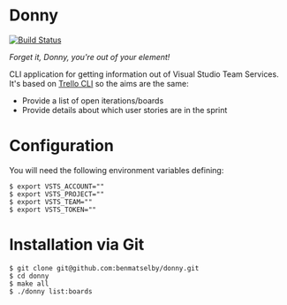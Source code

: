 Donny
=====

[![Build Status](https://travis-ci.org/benmatselby/donny.png?branch=master)](https://travis-ci.org/benmatselby/donny)

_Forget it, Donny, you're out of your element!_

CLI application for getting information out of Visual Studio Team Services. It's based on [Trello CLI](https://github.com/benmatselby/trello-cli) so the aims are the same:

* Provide a list of open iterations/boards
* Provide details about which user stories are in the sprint


# Configuration

You will need the following environment variables defining:

```
$ export VSTS_ACCOUNT=""
$ export VSTS_PROJECT=""
$ export VSTS_TEAM=""
$ export VSTS_TOKEN=""
```

# Installation via Git

```
$ git clone git@github.com:benmatselby/donny.git
$ cd donny
$ make all
$ ./donny list:boards
```
